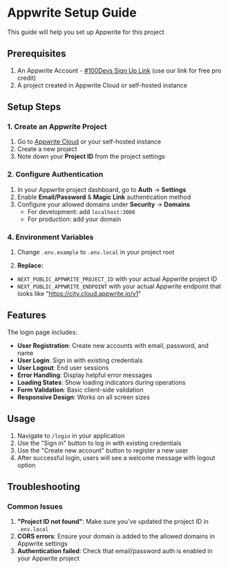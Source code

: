 # Appwrite Setup Guide

This guide will help you set up Appwrite for this project

## Prerequisites

1. An Appwrite Account - [#100Devs Sign Up Link](https://apwr.dev/100devs) (use our link for free pro credit)
2. A project created in Appwrite Cloud or self-hosted instance

## Setup Steps

### 1. Create an Appwrite Project

1. Go to [Appwrite Cloud](https://cloud.appwrite.io/) or your self-hosted instance
2. Create a new project
3. Note down your **Project ID** from the project settings

### 2. Configure Authentication

1. In your Appwrite project dashboard, go to **Auth** → **Settings**
2. Enable **Email/Password** & **Magic Link** authentication method
3. Configure your allowed domains under **Security** → **Domains**
   - For development: add `localhost:3000`
   - For production: add your domain

### 4. Environment Variables 

1. Change `.env.example` to `.env.local` in your project root

2. **Replace:** 
- `NEXT_PUBLIC_APPWRITE_PROJECT_ID` with your actual Appwrite project ID
- `NEXT_PUBLIC_APPWRITE_ENDPOINT` with your actual Appwrite endpoint that looks like "https://city.cloud.appwrite.io/v1"


## Features

The login page includes:

- **User Registration**: Create new accounts with email, password, and name
- **User Login**: Sign in with existing credentials
- **User Logout**: End user sessions
- **Error Handling**: Display helpful error messages
- **Loading States**: Show loading indicators during operations
- **Form Validation**: Basic client-side validation
- **Responsive Design**: Works on all screen sizes

## Usage

1. Navigate to `/login` in your application
2. Use the "Sign in" button to log in with existing credentials
3. Use the "Create new account" button to register a new user
4. After successful login, users will see a welcome message with logout option


## Troubleshooting

### Common Issues

1. **"Project ID not found"**: Make sure you've updated the project ID in `.env.local`
2. **CORS errors**: Ensure your domain is added to the allowed domains in Appwrite settings
3. **Authentication failed**: Check that email/password auth is enabled in your Appwrite project


